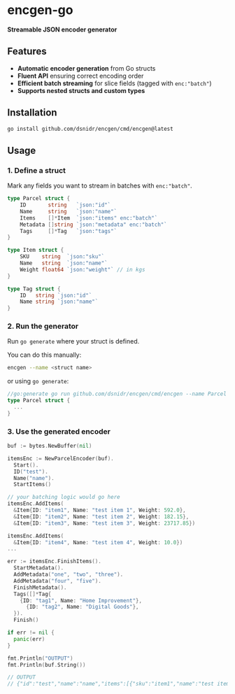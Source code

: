 # encgen-go

**Streamable JSON encoder generator**

## Features

- **Automatic encoder generation** from Go structs
- **Fluent API** ensuring correct encoding order
- **Efficient batch streaming** for slice fields (tagged with `enc:"batch"`)
- **Supports nested structs and custom types**

## Installation

```sh
go install github.com/dsnidr/encgen/cmd/encgen@latest
```

## Usage

### 1. Define a struct

Mark any fields you want to stream in batches with `enc:"batch"`.

```go
type Parcel struct {
	ID       string   `json:"id"`
	Name     string   `json:"name"`
	Items    []*Item  `json:"items" enc:"batch"`
	Metadata []string `json:"metadata" enc:"batch"`
	Tags     []*Tag   `json:"tags"`
}

type Item struct {
	SKU    string  `json:"sku"`
	Name   string  `json:"name"`
	Weight float64 `json:"weight"` // in kgs
}

type Tag struct {
	ID   string `json:"id"`
	Name string `json:"name"`
}
```

### 2. Run the generator

Run `go generate` where your struct is defined.

You can do this manually:

```sh
encgen --name <struct name>
```

or using `go generate`:

```go
//go:generate go run github.com/dsnidr/encgen/cmd/encgen --name Parcel
type Parcel struct {
  ...
}
```

### 3. Use the generated encoder

```go
buf := bytes.NewBuffer(nil)

itemsEnc := NewParcelEncoder(buf).
  Start().
  ID("test").
  Name("name").
  StartItems()

// your batching logic would go here
itemsEnc.AddItems(
  &Item{ID: "item1", Name: "test item 1", Weight: 592.0},
  &Item{ID: "item2", Name: "test item 2", Weight: 182.15},
  &Item{ID: "item3", Name: "test item 3", Weight: 23717.85})

itemsEnc.AddItems(
  &Item{ID: "item4", Name: "test item 4", Weight: 10.0})
...

err := itemsEnc.FinishItems().
  StartMetadata().
  AddMetadata("one", "two", "three").
  AddMetadata("four", "five").
  FinishMetadata().
  Tags([]*Tag{
    {ID: "tag1", Name: "Home Improvement"},
	  {ID: "tag2", Name: "Digital Goods"},
  }).
  Finish()

if err != nil {
  panic(err)
}

fmt.Println("OUTPUT")
fmt.Println(buf.String())

// OUTPUT
// {"id":"test","name":"name","items":[{"sku":"item1","name":"test item 1","weight":592},{"sku":"item2","name":"test item 2","weight":182.15},{"sku":"item3","name":"test item 3","weight":23717.85},{"sku":"item2","name":"test item 4","weight":10}],"metadata":["one","two","three","four","five"],"tags":[{"id":"tag1","name":"Home Improvement"},{"id":"tag2","name":"Digital Goods"}]}
```

